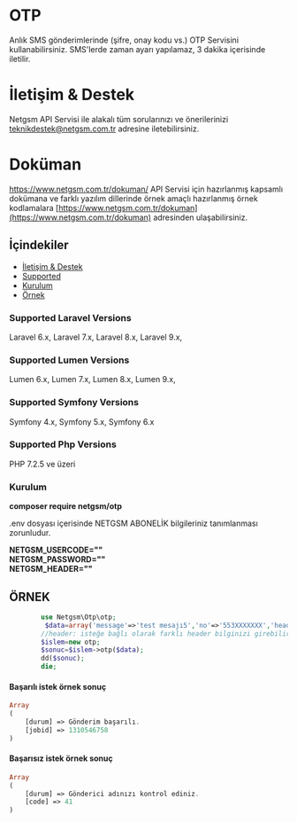 


# OTP 

Anlık SMS gönderimlerinde (şifre, onay kodu vs.) OTP Servisini kullanabilirsiniz.
SMS'lerde zaman ayarı yapılamaz, 3 dakika içerisinde iletilir.

# İletişim & Destek

 Netgsm API Servisi ile alakalı tüm sorularınızı ve önerilerinizi teknikdestek@netgsm.com.tr adresine iletebilirsiniz.


# Doküman 
https://www.netgsm.com.tr/dokuman/
 API Servisi için hazırlanmış kapsamlı dokümana ve farklı yazılım dillerinde örnek amaçlı hazırlanmış örnek kodlamalara 
 [https://www.netgsm.com.tr/dokuman](https://www.netgsm.com.tr/dokuman) adresinden ulaşabilirsiniz.

## İçindekiler
- [İletişim & Destek](#destek)
- [Supported](#Supported-Laravel-Versions)
- [Kurulum](#kurulum)
- [Örnek](#örnek)

### Supported Laravel Versions

Laravel 6.x, Laravel 7.x, Laravel 8.x, Laravel 9.x, 

### Supported Lumen Versions

Lumen 6.x, Lumen 7.x, Lumen 8.x, Lumen 9.x, 

### Supported Symfony Versions

Symfony 4.x, Symfony 5.x, Symfony 6.x

### Supported Php Versions

PHP 7.2.5 ve üzeri

### Kurulum

<b>composer require netgsm/otp </b>

.env  dosyası içerisinde NETGSM ABONELİK bilgileriniz tanımlanması zorunludur.  

<b>NETGSM_USERCODE=""</b>  
<b>NETGSM_PASSWORD=""</b>  
<b>NETGSM_HEADER=""</b>  


## ÖRNEK

```php     
        use Netgsm\Otp\otp;
         $data=array('message'=>'test mesajı5','no'=>'553XXXXXXX','header'=>'MESAJ_BASLIGINIZ');
        //header: isteğe bağlı olarak farklı header bilginizi girebilirsiniz. Default olarak .env dosyası  içerisinde belirtmiş olduğunuz header baz alınır.
        $islem=new otp;
        $sonuc=$islem->otp($data);
        dd($sonuc);
        die;
```

#### Başarılı istek örnek sonuç

```php
Array
(
    [durum] => Gönderim başarılı.
    [jobid] => 1310546758
)

```

#### Başarısız istek örnek sonuç

```php
Array
(
    [durum] => Gönderici adınızı kontrol ediniz.
    [code] => 41
)

```
